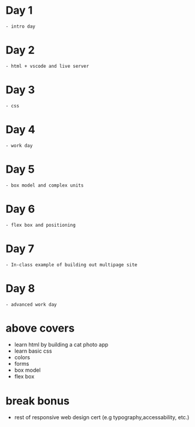 # Day 1

    - intro day

# Day 2

    - html + vscode and live server

# Day 3

    - css

# Day 4

    - work day

# Day 5

    - box model and complex units

# Day 6

    - flex box and positioning

# Day 7

    - In-class example of building out multipage site

# Day 8

    - advanced work day

# above covers

-   learn html by building a cat photo app
-   learn basic css
-   colors
-   forms
-   box model
-   flex box

# break bonus

-   rest of responsive web design cert (e.g typography,accessability, etc.)
